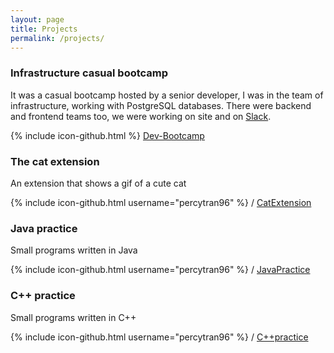 ```yaml
---
layout: page
title: Projects
permalink: /projects/
---
```


### Infrastructure casual bootcamp
It was a casual bootcamp hosted by a senior developer, I was in the team of infrastructure, working with PostgreSQL databases.
There were backend and frontend teams too, we were working on site and on [Slack](https://slack.com/).


{% include icon-github.html %} [Dev-Bootcamp](https://github.com/ntjandra/6Nought-Dev-Bootcamp)



### The cat extension
An extension that shows a gif of a cute cat

{% include icon-github.html username="percytran96" %} /
[CatExtension](https://github.com/percytran96/funChromeExtension)




### Java practice
Small programs written in Java

{% include icon-github.html username="percytran96" %} /
[JavaPractice](https://github.com/percytran96/Java-practice)



### C++ practice
Small programs written in C++

{% include icon-github.html username="percytran96" %} /
[C++practice](https://github.com/percytran96/C-practice)
